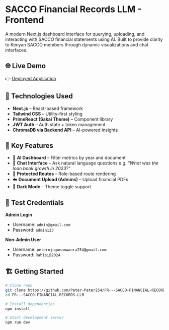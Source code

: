 # SACCO Financial Records LLM - Frontend

A modern Next.js dashboard interface for querying, uploading, and interacting with SACCO financial statements using AI. Built to provide clarity to Kenyan SACCO members through dynamic visualizations and chat interfaces.

## 🌐 Live Demo

👉 [Deployed Application](https://fr-sacco-financial-records-llm-production.up.railway.app)

## 🚀 Technologies Used

- **Next.js** – React-based framework
- **Tailwind CSS** – Utility-first styling
- **PrimeReact (Sakai Theme)** – Component library
- **JWT Auth** – Auth state + token management
- **ChromaDB via Backend API** – AI-powered insights

## 🧠 Key Features

- 🧾 **AI Dashboard** – Filter metrics by year and document
- 🧠 **Chat Interface** – Ask natural language questions e.g. _"What was the loan book growth in 2023?"_
- 🔐 **Protected Routes** – Role-based route rendering
- ☁️ **Document Upload (Admins)** – Upload financial PDFs
- 🌙 **Dark Mode** – Theme toggle support

## 🔐 Test Credentials

**Admin Login**  
- Username: `admin@gmail.com`  
- Password: `admin123`

**Non-Admin User**  
- Username: `peternjugunamwaura254@gmail.com`  
- Password: `Rahisi@2024`

## 🏗️ Getting Started

```bash
# Clone repo
git clone https://github.com/Peter-Peter254/FR---SACCO-FINANCIAL-RECORDS-LLM.git
cd FR---SACCO-FINANCIAL-RECORDS-LLM

# Install dependencies
npm install

# Start development server
npm run dev
